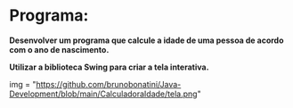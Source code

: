 <h1>Programa:</h1>

<b>Desenvolver um programa que calcule a idade de uma pessoa de acordo com o ano de nascimento.

Utilizar a biblioteca Swing para criar a tela interativa.
</b>

<src> img = "https://github.com/brunobonatini/Java-Development/blob/main/CalculadoraIdade/tela.png"
